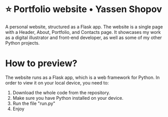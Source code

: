 # ⭐️ Portfolio website • Yassen Shopov

A personal website, structured as a Flask app. The website is a single page with a Header, About, Portfolio, and Contacts page. It showcases my work as a digital illustrator and front-end developer, as well as some of my other Python projects.

# How to preview?

The website runs as a Flask app, which is a web framework for Python. In order to view it on your local device, you need to:
1. Download the whole code from the repository.
2. Make sure you have Python installed on your device.
3. Run the file "run.py"
4. Enjoy
